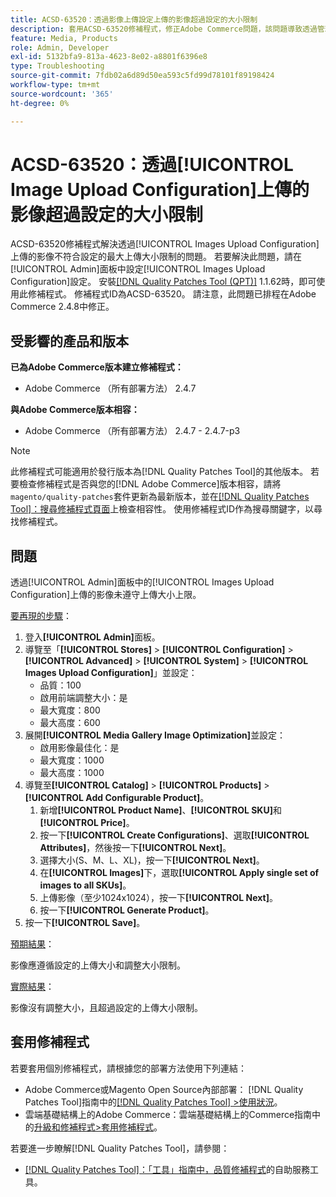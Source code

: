 ```yaml
---
title: ACSD-63520：透過影像上傳設定上傳的影像超過設定的大小限制
description: 套用ACSD-63520修補程式，修正Adobe Commerce問題，該問題導致透過管理面板中的影像上傳設定上傳的影像未遵守已設定的最大上傳大小限制。
feature: Media, Products
role: Admin, Developer
exl-id: 5132bfa9-813a-4623-8e02-a8801f6396e8
type: Troubleshooting
source-git-commit: 7fdb02a6d89d50ea593c5fd99d78101f89198424
workflow-type: tm+mt
source-wordcount: '365'
ht-degree: 0%

---
```


# ACSD-63520：透過[!UICONTROL Image Upload Configuration]上傳的影像超過設定的大小限制

ACSD-63520修補程式解決透過[!UICONTROL Images Upload Configuration]上傳的影像不符合設定的最大上傳大小限制的問題。 若要解決此問題，請在[!UICONTROL Admin]面板中設定[!UICONTROL Images Upload Configuration]設定。 安裝[[!DNL Quality Patches Tool (QPT)]](/help/tools/quality-patches-tool/quality-patches-tool-to-self-serve-quality-patches.md) 1.1.62時，即可使用此修補程式。 修補程式ID為ACSD-63520。 請注意，此問題已排程在Adobe Commerce 2.4.8中修正。

## 受影響的產品和版本

**已為Adobe Commerce版本建立修補程式：**
* Adobe Commerce （所有部署方法） 2.4.7

**與Adobe Commerce版本相容：**
* Adobe Commerce （所有部署方法） 2.4.7 - 2.4.7-p3

>[!NOTE]
>
>此修補程式可能適用於發行版本為[!DNL Quality Patches Tool]的其他版本。 若要檢查修補程式是否與您的[!DNL Adobe Commerce]版本相容，請將`magento/quality-patches`套件更新為最新版本，並在[[!DNL Quality Patches Tool]：搜尋修補程式頁面](https://experienceleague.adobe.com/tools/commerce-quality-patches/index.html)上檢查相容性。 使用修補程式ID作為搜尋關鍵字，以尋找修補程式。

## 問題

透過[!UICONTROL Admin]面板中的[!UICONTROL Images Upload Configuration]上傳的影像未遵守上傳大小上限。

<u>要再現的步驟</u>：

1. 登入&#x200B;**[!UICONTROL Admin]**&#x200B;面板。
1. 導覽至「**[!UICONTROL Stores]** > **[!UICONTROL Configuration]** > **[!UICONTROL Advanced]** > **[!UICONTROL System]** > **[!UICONTROL Images Upload Configuration]**」並設定：
   * 品質：100
   * 啟用前端調整大小：是
   * 最大寬度：800
   * 最大高度：600
1. 展開&#x200B;**[!UICONTROL Media Gallery Image Optimization]**&#x200B;並設定：
   * 啟用影像最佳化：是
   * 最大寬度：1000
   * 最大高度：1000
1. 導覽至&#x200B;**[!UICONTROL Catalog]** > **[!UICONTROL Products]** > **[!UICONTROL Add Configurable Product]**。
   1. 新增&#x200B;**[!UICONTROL Product Name]**、**[!UICONTROL SKU]**&#x200B;和&#x200B;**[!UICONTROL Price]**。
   1. 按一下&#x200B;**[!UICONTROL Create Configurations]**、選取&#x200B;**[!UICONTROL Attributes]**，然後按一下&#x200B;**[!UICONTROL Next]**。
   1. 選擇大小(S、M、L、XL)，按一下&#x200B;**[!UICONTROL Next]**。
   1. 在&#x200B;**[!UICONTROL Images]**&#x200B;下，選取&#x200B;**[!UICONTROL Apply single set of images to all SKUs]**。
   1. 上傳影像（至少1024x1024），按一下&#x200B;**[!UICONTROL Next]**。
   1. 按一下&#x200B;**[!UICONTROL Generate Product]**。
1. 按一下&#x200B;**[!UICONTROL Save]**。

<u>預期結果</u>：

影像應遵循設定的上傳大小和調整大小限制。

<u>實際結果</u>：

影像沒有調整大小，且超過設定的上傳大小限制。

## 套用修補程式

若要套用個別修補程式，請根據您的部署方法使用下列連結：

* Adobe Commerce或Magento Open Source內部部署： [!DNL Quality Patches Tool]指南中的[[!DNL Quality Patches Tool] >使用狀況](/help/tools/quality-patches-tool/usage.md)。
* 雲端基礎結構上的Adobe Commerce：雲端基礎結構上的Commerce指南中的[升級和修補程式>套用修補程式](https://experienceleague.adobe.com/docs/commerce-cloud-service/user-guide/develop/upgrade/apply-patches.html)。

若要進一步瞭解[!DNL Quality Patches Tool]，請參閱：

* [[!DNL Quality Patches Tool]：「工具」指南中，品質修補程式](/help/tools/quality-patches-tool/quality-patches-tool-to-self-serve-quality-patches.md)的自助服務工具。
